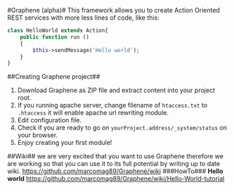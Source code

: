 #Graphene (alpha)#
This framework allows you to create Action Oriented REST services with more less lines of code, like this:
```PHP
class HelloWorld extends Action{
	public function run ()
	{
		$this->sendMessage('Hello world');
	}
}
```

##Creating Graphene project##
1. Download Graphene as ZIP file and extract content into your project root.
2. If you running apache server, change filename of `htaccess.txt` to `.htaccess` it will enable apache url rewriting module.
3. Edit configuration file.
4. Check if you are ready to go on `yourProject.address/_system/status` on your browser.
5. Enjoy creating your first module!

##Wiki##
we are very excited that you want to use Graphene therefore we are working so that you can use it to its full potential by writing up to date wiki.
https://github.com/marcomag89/Graphene/wiki
###HowTo###
**Hello world** https://github.com/marcomag89/Graphene/wiki/Hello-World-tutorial
